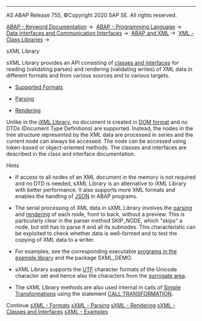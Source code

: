   

* * *

AS ABAP Release 755, ©Copyright 2020 SAP SE. All rights reserved.

[ABAP - Keyword Documentation](javascript:call_link\('abenabap.htm'\)) →  [ABAP - Programming Language](javascript:call_link\('abenabap_reference.htm'\)) →  [Data Interfaces and Communication Interfaces](javascript:call_link\('abenabap_data_communication.htm'\)) →  [ABAP and XML](javascript:call_link\('abenabap_xml.htm'\)) →  [XML - Class Libraries](javascript:call_link\('abenabap_xml_libs.htm'\)) → 

sXML Library

sXML Library provides an API consisting of [classes and interfaces](javascript:call_link\('abenabap_sxml_lib_object_types.htm'\)) for reading (validating parses) and rendering (validating writes) of XML data in different formats and from various sources and to various targets.

-   [Supported Formats](javascript:call_link\('abenabap_sxml_lib_formats.htm'\))

-   [Parsing](javascript:call_link\('abenabap_sxml_lib_parse.htm'\))

-   [Rendering](javascript:call_link\('abenabap_sxml_lib_render.htm'\))

Unlike in the [iXML Library](javascript:call_link\('abenabap_ixml_lib.htm'\)), no document is created in [DOM format](javascript:call_link\('abendom_glosry.htm'\) "Glossary Entry") and no DTDs (Document Type Definitions) are supported. Instead, the nodes in the tree structure represented by the XML data are processed in series and the current node can always be accessed. The node can be accessed using token-based or object-oriented methods. The classes and interfaces are described in the class and interface documentation.

Hints

-   If access to all nodes of an XML document in the memory is not required and no DTD is needed, sXML Library is an alternative to iXML Library with better performance. It also supports more XML formats and enables the handling of [JSON](javascript:call_link\('abenjson_glosry.htm'\) "Glossary Entry") in ABAP programs.

-   The serial processing of XML data in sXML Library involves the [parsing](javascript:call_link\('abenabap_sxml_lib_parse.htm'\)) and [rendering](javascript:call_link\('abenabap_sxml_lib_render.htm'\)) of each node, front to back, without a preview. This is particularly clear in the parser method SKIP\_NODE, which "skips" a node, but still has to parse it and all its subnodes. This characteristic can be exploited to check whether data is well-formed and to test the copying of XML data to a writer.

-   For examples, see the corresponding executable [programs in the example library](javascript:call_link\('abenabap_sxml_lib_abexas.htm'\)) and the package SXML\_DEMO.

-   sXML Library supports the [UTF](javascript:call_link\('abenutf_glosry.htm'\) "Glossary Entry") character formats of the Unicode character set and hence also the characters from the [surrogate area](javascript:call_link\('abensurrogate_area_glosry.htm'\) "Glossary Entry").

-   The sXML Library methods are also used internal in calls of [Simple Transformations](javascript:call_link\('abensimple_transformation_glosry.htm'\) "Glossary Entry") using the statement [CALL TRANSFORMATION](javascript:call_link\('abapcall_transformation.htm'\)).

Continue
[sXML - Formats](javascript:call_link\('abenabap_sxml_lib_formats.htm'\))
[sXML - Parsing](javascript:call_link\('abenabap_sxml_lib_parse.htm'\))
[sXML - Rendering](javascript:call_link\('abenabap_sxml_lib_render.htm'\))
[sXML - Classes and Interfaces](javascript:call_link\('abenabap_sxml_lib_object_types.htm'\))
[sXML - Examples](javascript:call_link\('abenabap_sxml_lib_abexas.htm'\))